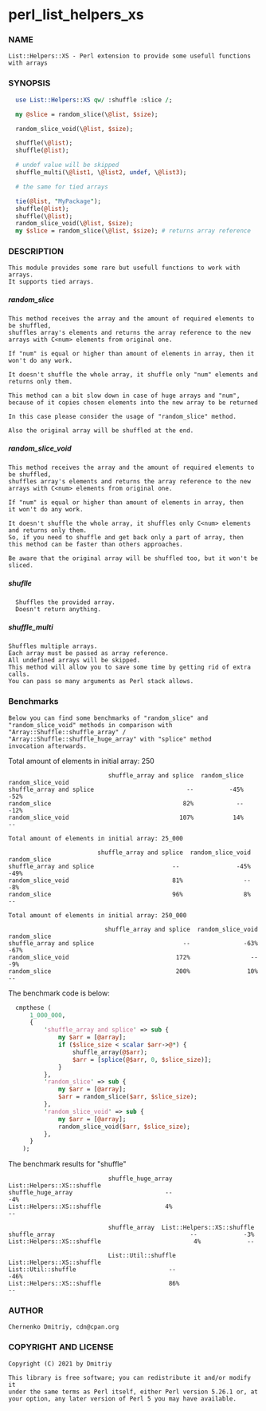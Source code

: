# perl_list_helpers_xs

### NAME
    List::Helpers::XS - Perl extension to provide some usefull functions with arrays

### SYNOPSIS

```perl
  use List::Helpers::XS qw/ :shuffle :slice /;

  my @slice = random_slice(\@list, $size);

  random_slice_void(\@list, $size);

  shuffle(\@list);
  shuffle(@list);

  # undef value will be skipped
  shuffle_multi(\@list1, \@list2, undef, \@list3);

  # the same for tied arrays

  tie(@list, "MyPackage");
  shuffle(@list);
  shuffle(\@list);
  random_slice_void(\@list, $size);
  my $slice = random_slice(\@list, $size); # returns array reference
```

### DESCRIPTION
    This module provides some rare but usefull functions to work with
    arrays.
    It supports tied arrays.

##### random_slice
    This method receives the array and the amount of required elements to be shuffled,
    shuffles array's elements and returns the array reference to the new
    arrays with C<num> elements from original one.

    If "num" is equal or higher than amount of elements in array, then it
    won't do any work.

    It doesn't shuffle the whole array, it shuffle only "num" elements and
    returns only them.

    This method can a bit slow down in case of huge arrays and "num",
    because of it copies chosen elements into the new array to be returned

    In this case please consider the usage of "random_slice" method.

    Also the original array will be shuffled at the end.

##### random_slice_void

    This method receives the array and the amount of required elements to be shuffled,
    shuffles array's elements and returns the array reference to the new
    arrays with C<num> elements from original one.

    If "num" is equal or higher than amount of elements in array, then
    it won't do any work.

    It doesn't shuffle the whole array, it shuffles only C<num> elements and returns only them.
    So, if you need to shuffle and get back only a part of array, then this method can be faster than others approaches.

    Be aware that the original array will be shuffled too, but it won't be sliced.

##### shuflle
      Shuffles the provided array.
      Doesn't return anything.

##### shuffle_multi
    Shuffles multiple arrays.
    Each array must be passed as array reference.
    All undefined arrays will be skipped.
    This method will allow you to save some time by getting rid of extra calls.
    You can pass so many arguments as Perl stack allows.

### Benchmarks
    Below you can find some benchmarks of "random_slice" and
    "random_slice_void" methods in comparison with
    "Array::Shuffle::shuffle_array" /
    "Array::Shuffle::shuffle_huge_array" with "splice" method
    invocation afterwards.

Total amount of elements in initial array: 250
```
                            shuffle_array and splice  random_slice  random_slice_void
shuffle_array and splice                          --          -45%               -52%
random_slice                                     82%            --               -12%
random_slice_void                               107%           14%                 --

Total amount of elements in initial array: 25_000

                         shuffle_array and splice  random_slice_void  random_slice
shuffle_array and splice                      --                -45%          -49%
random_slice_void                             81%                 --           -8%
random_slice                                  96%                 8%            --

Total amount of elements in initial array: 250_000

                           shuffle_array and splice  random_slice_void  random_slice
shuffle_array and splice                         --               -63%          -67%
random_slice_void                              172%                 --           -9%
random_slice                                   200%                10%            --
```

The benchmark code is below:

```perl
  cmpthese (
      1_000_000,
      {
          'shuffle_array and splice' => sub {
              my $arr = [@array];
              if ($slice_size < scalar $arr->@*) {
                  shuffle_array(@$arr);
                  $arr = [splice(@$arr, 0, $slice_size)];
              }
          },
          'random_slice' => sub {
              my $arr = [@array];
              $arr = random_slice($arr, $slice_size);
          },
          'random_slice_void' => sub {
              my $arr = [@array];
              random_slice_void($arr, $slice_size);
          },
      }
    );
```

The benchmark results for "shuffle"

```
                            shuffle_huge_array  List::Helpers::XS::shuffle
shuffle_huge_array                          --                         -4%
List::Helpers::XS::shuffle                  4%                          --

                            shuffle_array  List::Helpers::XS::shuffle
shuffle_array                                      --             -3%
List::Helpers::XS::shuffle                          4%             --

                            List::Util::shuffle  List::Helpers::XS::shuffle
List::Util::shuffle                          --                        -46%
List::Helpers::XS::shuffle                   86%                         --
```

### AUTHOR
    Chernenko Dmitriy, cdn@cpan.org

### COPYRIGHT AND LICENSE
    Copyright (C) 2021 by Dmitriy

    This library is free software; you can redistribute it and/or modify it
    under the same terms as Perl itself, either Perl version 5.26.1 or, at
    your option, any later version of Perl 5 you may have available.
